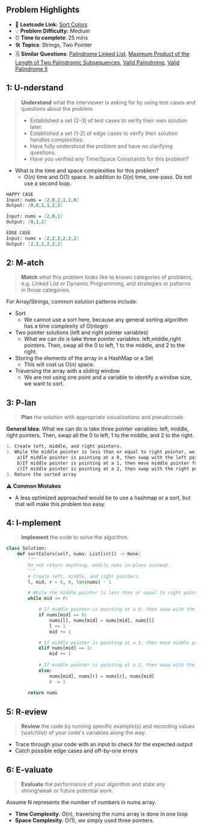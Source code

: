 ## Problem Highlights

* 🔗 **Leetcode Link:** [Sort Colors](https://leetcode.com/problems/sort-colors/) 
* 💡 **Problem Difficulty:** Medium
* ⏰ **Time to complete**: 25 mins
* 🛠️ **Topics**: Strings, Two Pointer
* 🗒️ **Similar Questions**: [Palindrome Linked List](https://leetcode.com/problems/palindrome-linked-list/), [Maximum Product of the Length of Two Palindromic Subsequences](https://leetcode.com/problems/maximum-product-of-the-length-of-two-palindromic-subsequences/), [Valid Palindrome](https://leetcode.com/problems/valid-palindrome/), [Valid Palindrome II](https://leetcode.com/problems/valid-palindrome-ii/)
    
## 1: U-nderstand
 
> **Understand** what the interviewer is asking for by using test cases and questions about the problem.
> 
> - Established a set (2-3) of test cases to verify their own solution later.
> - Established a set (1-2) of edge cases to verify their solution handles complexities.
> - Have fully understood the problem and have no clarifying questions.
> - Have you verified any Time/Space Constraints for this problem?

- What is the time and space complexities for this problem?
    - O(n) time and O(1) space. In addition to O(n) time, one-pass. Do not use a second loop.
   
```markdown
HAPPY CASE
Input: nums = [2,0,2,1,1,0]
Output: [0,0,1,1,2,2]

Input: nums = [2,0,1]
Output: [0,1,2]

EDGE CASE
Input: nums = [2,2,2,2,2,2]
Output: [2,2,2,2,2,2]
```   
    
## 2: M-atch

> **Match** what this problem looks like to known categories of problems, e.g. Linked List or Dynamic Programming, and strategies or patterns in those categories.

For Array/Strings, common solution patterns include:

- Sort
    - We cannot use a sort here, because any general sorting algorithm has a time complexity of O(nlogn)
- Two pointer solutions (left and right pointer variables)
    -  What we can do is take three pointer variables: left,middle,right pointers. Then, swap all the 0 to left, 1 to the middle, and 2 to the right. 
- Storing the elements of the array in a HashMap or a Set
    - This will cost us O(n) space. 
- Traversing the array with a sliding window
    - We are not using one point and a variable to identify a window size, we want to sort.

## 3: P-lan

> **Plan** the solution with appropriate visualizations and pseudocode.

**General Idea:** What we can do is take three pointer variables: left, middle, right pointers. Then, swap all the 0 to left, 1 to the middle, and 2 to the right. 

```markdown
1. Create left, middle, and right pointers.
2. While the middle pointer is less than or equal to right pointer, we have not visited each number and sorted the numbers
    a)If middle pointer is pointing at a 0, then swap with the left pointer and move both left and middle pointers forward. Because we setup the left pointer spot to be ready for another zero. Middle pointer can go forward to try next number, because we are garanteed to use spot for left pointer.
    b)If middle pointer is pointing at a 1, then move middle pointer forward. Because, the 1 is in the right place for the middle pointer. 
    c)If middle pointer is pointing at a 2, then swap with the right pointer and move the right pointer backwards. Because we setup the right pointer spot to be ready for another zero. Middle pointer needs to remain at the original spot because we cannot garanteed to that spot.
3. Return the sorted array
```

⚠️ **Common Mistakes**

* A less optimized approached would be to use a hashmap or a sort, but that will make this problem too easy.

## 4: I-mplement

> **Implement** the code to solve the algorithm.

```python
class Solution:
    def sortColors(self, nums: List[int]) -> None:
        """
        Do not return anything, modify nums in-place instead.
        """
        # Create left, middle, and right pointers.
        l, mid, r = 0, 0, len(nums) - 1

        # While the middle pointer is less than or equal to right pointer, we have not visited each number and sorted the numbers
        while mid <= r:

            # If middle pointer is pointing at a 0, then swap with the left pointer and move both left and middle pointers forward. Because we setup the left pointer spot to be ready for another zero. Middle pointer can go forward to try next number, because we are garenteed to use spot for left pointer.
            if nums[mid] == 0:
                nums[l], nums[mid] = nums[mid], nums[l]
                l += 1
                mid += 1

            # If middle pointer is pointing at a 1, then move middle pointer forward. Because, the 1 is in the right place for the middle pointer. 
            elif nums[mid] == 1:
                mid += 1
            
            # If middle pointer is pointing at a 2, then swap with the right pointer and move the right pointer backwards. Because we setup the right pointer spot to be ready for another zero. Middle pointer needs to remain at the original spot because we cannot garanteed to that spot.
            else:
                nums[mid], nums[r] = nums[r], nums[mid]
                r -= 1
        
        return nums
```
    
## 5: R-eview

> **Review** the code by running specific example(s) and recording values (watchlist) of your code's variables along the way.

- Trace through your code with an input to check for the expected output
- Catch possible edge cases and off-by-one errors

## 6: E-valuate

> **Evaluate** the performance of your algorithm and state any strong/weak or future potential work.

Assume N represents the number of numbers in nums array.

* **Time Complexity**: O(n), traversing the nums array is done in one loop
* **Space Complexity**: O(1), we simply used three pointers.